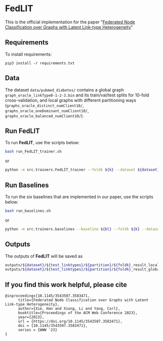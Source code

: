 # FedLIT

This is the official implementation for the paper "[Federated Node Classification over Graphs with
Latent Link-type Heterogeneity](https://doi.org/10.1145/3543507.3583471)"

## Requirements

To install requirements:

```setup
pip3 install -r requirements.txt
```

## Data

The dataset ```data/pubmed_diabetes/``` contains a global graph ```graph_oracle_linkType0-1-2-3.bin``` and 
its train/val/test splits for 10-fold cross-validation, and local graphs with different partitioning ways 
(```graphs_oracle_distinct_numClient10/```, ```graphs_oracle_oneDominant_numClient10/```, ```graphs_oracle_balanced_numClient10/```).

## Run FedLIT

To run __FedLIT__, use the scripts below:

```bash
bash run_FedLIT_trainer.sh
```
or
```bash
python -m src.trainers.FedLIT_trainer --foldk ${k} --dataset ${dataset} --datapath ${datapath} --outpath ${outpath} --test_linktypes ${test_linktypes} --partition ${partition} --nfeature ${nfeature} --nclass ${nclass} --nlinktype ${nlinktype} --nClients ${nClients} --num_round ${num_round}
```

## Run Baselines

To run the six baselines that are implemented in our paper, use the scripts below:

```bash
bash run_baselines.sh
```
or
```bash
python -m src.trainers.baselines --baseline ${bl} --foldk ${k} --dataset ${dataset} --datapath ${datapath} --outpath ${outpath_baseline} --test_linktypes ${test_linktypes} --partition ${partition} --nfeature ${nfeature} --nclass ${nclass} --nlinktype ${nlinktype} --nClients ${nClients} --num_round ${num_round}
```

## Outputs

The outputs of __FedLIT__ will be saved as 
```bash
outputs/${dataset}/${test_linktypes}/${partition}/${foldk}_result_local.csv
outputs/${dataset}/${test_linktypes}/${partition}/${foldk}_result_global.csv
```

## If you find this work helpful, please cite
```
@inproceedings{10.1145/3543507.3583471,
      title={Federated Node Classification over Graphs with Latent Link-type Heterogeneity}, 
      author={Xie, Han and Xiong, Li and Yang, Carl},
      booktitle={Proceedings of the ACM Web Conference 2023},
      year={2023},
      url = {https://doi.org/10.1145/3543507.3583471},
      doi = {10.1145/3543507.3583471},
      series = {WWW '23}
}
```